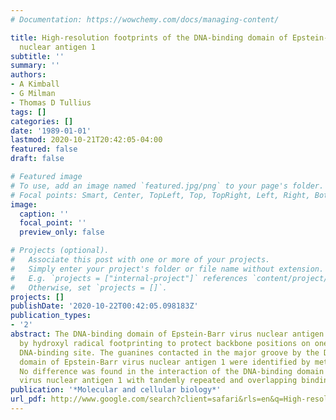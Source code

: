 ```yaml
---
# Documentation: https://wowchemy.com/docs/managing-content/

title: High-resolution footprints of the DNA-binding domain of Epstein-Barr virus
  nuclear antigen 1
subtitle: ''
summary: ''
authors:
- A Kimball
- G Milman
- Thomas D Tullius
tags: []
categories: []
date: '1989-01-01'
lastmod: 2020-10-21T20:42:05-04:00
featured: false
draft: false

# Featured image
# To use, add an image named `featured.jpg/png` to your page's folder.
# Focal points: Smart, Center, TopLeft, Top, TopRight, Left, Right, BottomLeft, Bottom, BottomRight.
image:
  caption: ''
  focal_point: ''
  preview_only: false

# Projects (optional).
#   Associate this post with one or more of your projects.
#   Simply enter your project's folder or file name without extension.
#   E.g. `projects = ["internal-project"]` references `content/project/deep-learning/index.md`.
#   Otherwise, set `projects = []`.
projects: []
publishDate: '2020-10-22T00:42:05.098183Z'
publication_types:
- '2'
abstract: The DNA-binding domain of Epstein-Barr virus nuclear antigen 1 was found
  by hydroxyl radical footprinting to protect backbone positions on one side of its
  DNA-binding site. The guanines contacted in the major groove by the DNA-binding
  domain of Epstein-Barr virus nuclear antigen 1 were identified by methylation protection.
  No difference was found in the interaction of the DNA-binding domain of Epstein-Barr
  virus nuclear antigen 1 with tandemly repeated and overlapping binding sites.
publication: '*Molecular and cellular biology*'
url_pdf: http://www.google.com/search?client=safari&rls=en&q=High-resolution+footprints+of+the+DNA-binding+domain+of+Epstein-Barr+virus+nuclear+antigen+1&ie=UTF-8&oe=UTF-8
---
```

